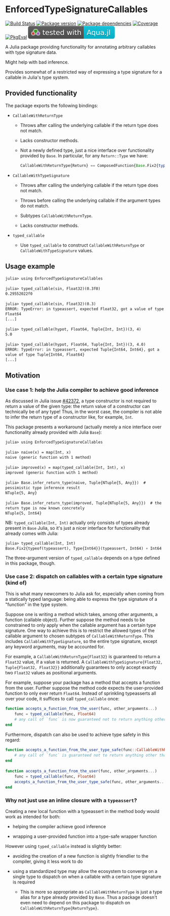 # EnforcedTypeSignatureCallables

[![Build Status](https://github.com/JuliaFunctional/EnforcedTypeSignatureCallables.jl/actions/workflows/CI.yml/badge.svg?branch=main)](https://github.com/JuliaFunctional/EnforcedTypeSignatureCallables.jl/actions/workflows/CI.yml?query=branch%3Amain)
[![Package version](https://juliahub.com/docs/General/EnforcedTypeSignatureCallables/stable/version.svg)](https://juliahub.com/ui/Packages/General/EnforcedTypeSignatureCallables)
[![Package dependencies](https://juliahub.com/docs/General/EnforcedTypeSignatureCallables/stable/deps.svg)](https://juliahub.com/ui/Packages/General/EnforcedTypeSignatureCallables?t=2)
[![Coverage](https://codecov.io/gh/JuliaFunctional/EnforcedTypeSignatureCallables.jl/branch/main/graph/badge.svg)](https://codecov.io/gh/JuliaFunctional/EnforcedTypeSignatureCallables.jl)
[![PkgEval](https://JuliaCI.github.io/NanosoldierReports/pkgeval_badges/E/EnforcedTypeSignatureCallables.svg)](https://JuliaCI.github.io/NanosoldierReports/pkgeval_badges/E/EnforcedTypeSignatureCallables.html)
[![Aqua](https://raw.githubusercontent.com/JuliaTesting/Aqua.jl/master/badge.svg)](https://github.com/JuliaTesting/Aqua.jl)

A Julia package providing functionality for annotating arbitrary callables with
type signature data.

Might help with bad inference.

Provides somewhat of a restricted way of expressing a type signature for a callable
in Julia's type system.

## Provided functionality

The package exports the following bindings:

* `CallableWithReturnType`

    * Throws after calling the underlying callable if the return type does not
      match.

    * Lacks constructor methods.

    * Not a newly defined type, just a nice interface over functionality provided
      by `Base`. In particular, for any `Return::Type` we have:

      ```julia
      CallableWithReturnType{Return} == ComposedFunction{Base.Fix2{typeof(typeassert), Type{Return}}}
      ```

* `CallableWithTypeSignature`

    * Throws after calling the underlying callable if the return type does not
      match.

    * Throws before calling the underlying callable if the argument types do not
      match.

    * Subtypes `CallableWithReturnType`.

    * Lacks constructor methods.

* `typed_callable`

    * Use `typed_callable` to construct `CallableWithReturnType` or `CallableWithTypeSignature` values.

## Usage example

```julia-repl
julia> using EnforcedTypeSignatureCallables

julia> typed_callable(sin, Float32)(0.3f0)
0.29552022f0

julia> typed_callable(sin, Float32)(0.3)
ERROR: TypeError: in typeassert, expected Float32, got a value of type Float64
[...]

julia> typed_callable(hypot, Float64, Tuple{Int, Int})(3, 4)
5.0

julia> typed_callable(hypot, Float64, Tuple{Int, Int})(3, 4.0)
ERROR: TypeError: in typeassert, expected Tuple{Int64, Int64}, got a value of type Tuple{Int64, Float64}
[...]
```

## Motivation

### Use case 1: help the Julia compiler to achieve good inference

As discussed in Julia issue
[#42372](https://github.com/JuliaLang/julia/issues/42372), a type constructor is
not required to return a value of the given type: the return value of a constructor
can technically be of any type! Thus, in the worst case, the compiler is not able
to infer the return type of a constructor like, for example, `Int`.

This package presents a workaround (actually merely a nice interface over
functionality already provided with Julia `Base`):

```julia-repl
julia> using EnforcedTypeSignatureCallables

julia> naive(x) = map(Int, x)
naive (generic function with 1 method)

julia> improved(x) = map(typed_callable(Int, Int), x)
improved (generic function with 1 method)

julia> Base.infer_return_type(naive, Tuple{NTuple{5, Any}})  # pessimistic type inference result
NTuple{5, Any}

julia> Base.infer_return_type(improved, Tuple{NTuple{5, Any}})  # the return type is now known concretely
NTuple{5, Int64}
```

NB: `typed_callable(Int, Int)` actually only consists of types already present in
`Base` Julia, so it's just a nicer interface for functionality that already comes
with Julia:

```julia-repl
julia> typed_callable(Int, Int)
Base.Fix2{typeof(typeassert), Type{Int64}}(typeassert, Int64) ∘ Int64
```

The three-argument version of `typed_callable` depends on a type defined in this
package, though.

### Use case 2: dispatch on callables with a certain type signature (kind of)

This is what many newcomers to Julia ask for, especially when coming from a
statically typed language: being able to express the type signature of a "function"
in the type system.

Suppose one is writing a method which takes, among other arguments, a function
(callable object). Further suppose the method needs to be constrained to only apply
when the callable argument has a certain type signature. One way to achieve this is
to restrict the allowed types of the callable argument to chosen subtypes of
`CallableWithReturnType`. This includes `CallableWithTypeSignature`, so the entire
type signature, except any keyword arguments, may be accounted for.

For example, a `CallableWithReturnType{Float32}` is guaranteed to return a
`Float32` value, if a value is returned. A
`CallableWithTypeSignature{Float32, Tuple{Float32, Float32}}` additionally
guarantees to only accept exactly two `Float32` values as positional arguments.

For example, suppose your package has a method that accepts a function from the
user. Further suppose the method code expects the user-provided function to only
ever return `Float64`. Instead of sprinkling typeasserts all over your code, it
suffices to call `typed_callable` once:

```julia
function accepts_a_function_from_the_user(func, other_arguments...)
    func = typed_callable(func, Float64)
    # any call of `func` is now guaranteed not to return anything other than `Float64`
end
```

Furthermore, dispatch can also be used to achieve type safety in this regard:

```julia
function accepts_a_function_from_the_user_type_safe(func::CallableWithReturnType{Float64}, other_arguments...)
    # any call of `func` is guaranteed not to return anything other than `Float64`
end

function accepts_a_function_from_the_user(func, other_arguments...)
    func = typed_callable(func, Float64)
    accepts_a_function_from_the_user_type_safe(func, other_arguments...)
end
```

### Why not just use an inline closure with a `typeassert`?

Creating a new local function with a typeassert in the method body would work as
intended for both:

* helping the compiler achieve good inference

* wrapping a user-provided function into a type-safe wrapper function

However using `typed_callable` instead is slightly better:

* avoiding the creation of a new function is slightly friendlier to the compiler,
  giving it less work to do

* using a standardized type may allow the ecosystem to converge on a single type to
  dispatch on when a callable with a certain type signature is required

    * This is more so appropriate as `CallableWithReturnType` is just a type alias
      for a type already provided by `Base`. Thus a package doesn't even need to
      depend on this package to dispatch on `CallableWithReturnType{ReturnType}`.

